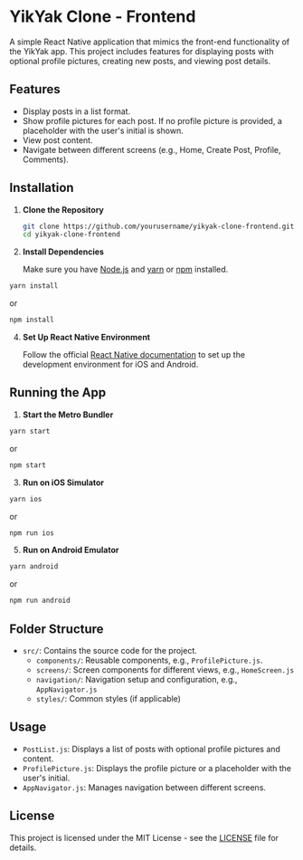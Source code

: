 # YikYak Clone - Frontend

A simple React Native application that mimics the front-end functionality of the YikYak app. This project includes features for displaying posts with optional profile pictures, creating new posts, and viewing post details.

## Features

- Display posts in a list format.
- Show profile pictures for each post. If no profile picture is provided, a placeholder with the user's initial is shown.
- View post content.
- Navigate between different screens (e.g., Home, Create Post, Profile, Comments).

## Installation

1. **Clone the Repository**

   ```bash
   git clone https://github.com/yourusername/yikyak-clone-frontend.git
   cd yikyak-clone-frontend
   ```

2. **Install Dependencies**

   Make sure you have [Node.js](https://nodejs.org/en) and [yarn](https://yarnpkg.com/) or [npm](https://www.npmjs.com/) installed.
   
  ```bash
  yarn install
  ```
  or

  ```bash
  npm install
  ```

4. **Set Up React Native Environment**

   Follow the official [React Native documentation](https://reactnative.dev/docs/set-up-your-environment) to set up the development environment for iOS and Android.

## Running the App

1. **Start the Metro Bundler**

  ```bash
  yarn start
  ```
  or

  ```bash
  npm start
  ```

3. **Run on iOS Simulator**

  ```bash
  yarn ios
  ```
  or
   
  ```bash
  npm run ios
  ```

5. **Run on Android Emulator**

  ```bash
  yarn android
  ```
   
  or

  ```bash
  npm run android
  ```

## Folder Structure

- `src/`: Contains the source code for the project.
  - `components/`: Reusable components, e.g., `ProfilePicture.js`.
  - `screens/`: Screen components for different views, e.g., `HomeScreen.js`
  - `navigation/`: Navigation setup and configuration, e.g., `AppNavigator.js`
  - `styles/`: Common styles (if applicable)
 
## Usage

- `PostList.js`: Displays a list of posts with optional profile pictures and content.
- `ProfilePicture.js`: Displays the profile picture or a placeholder with the user's initial.
- `AppNavigator.js`: Manages navigation between different screens.

## License

This project is licensed under the MIT License - see the [LICENSE]() file for details.

















